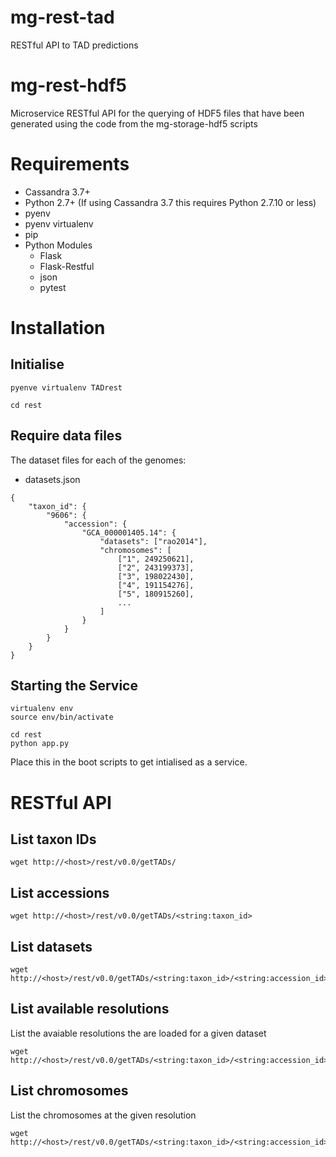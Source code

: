 # mg-rest-tad
RESTful API to TAD predictions

# mg-rest-hdf5

Microservice RESTful API for the querying of HDF5 files that have been generated using the code from the mg-storage-hdf5 scripts

# Requirements
- Cassandra 3.7+
- Python 2.7+ (If using Cassandra 3.7 this requires Python 2.7.10 or less)
- pyenv
- pyenv virtualenv
- pip
- Python Modules
  - Flask
  - Flask-Restful
  - json
  - pytest

# Installation
## Initialise
```
pyenve virtualenv TADrest

cd rest
```

## Require data files
The dataset files for each of the genomes:

- datasets.json
```
{
    "taxon_id": {
        "9606": {
            "accession": {
                "GCA_000001405.14": {
                    "datasets": ["rao2014"],
                    "chromosomes": [
                        ["1", 249250621],
                        ["2", 243199373],
                        ["3", 198022430],
                        ["4", 191154276],
                        ["5", 180915260],
                        ...
                    ]
                }
            }
        }
    }
}
```

## Starting the Service
```
virtualenv env
source env/bin/activate

cd rest
python app.py
```

Place this in the boot scripts to get intialised as a service.

# RESTful API
## List taxon IDs
```
wget http://<host>/rest/v0.0/getTADs/
```

## List accessions
```
wget http://<host>/rest/v0.0/getTADs/<string:taxon_id>
```

## List datasets
```
wget http://<host>/rest/v0.0/getTADs/<string:taxon_id>/<string:accession_id>/datasets
```

## List available resolutions
List the avaiable resolutions the are loaded for a given dataset
```
wget http://<host>/rest/v0.0/getTADs/<string:taxon_id>/<string:accession_id>/resolutions
```

## List chromosomes
List the chromosomes at the given resolution
```
wget http://<host>/rest/v0.0/getTADs/<string:taxon_id>/<string:accession_id>/chromosomes
```

